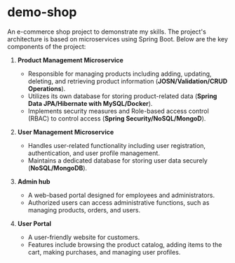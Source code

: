 # demo-shop
An e-commerce shop project to demonstrate my skills. The project's architecture is based on microservices using Spring Boot. Below are the key components of the project:

1. **Product Management Microservice**
   - Responsible for managing products including adding, updating, deleting, and retrieving product information (**JOSN/Validation/CRUD Operations**).
   - Utilizes its own database for storing product-related data (**Spring Data JPA/Hibernate with MySQL/Docker**).
   - Implements security measures and Role-based access control (RBAC) to control access (**Spring Security/NoSQL/MongoD**).

2. **User Management Microservice**
   - Handles user-related functionality including user registration, authentication, and user profile management.
   - Maintains a dedicated database for storing user data securely (**NoSQL/MongoDB**).

3. **Admin hub**
   - A web-based portal designed for employees and administrators.
   - Authorized users can access administrative functions, such as managing products, orders, and users.

4. **User Portal**
   - A user-friendly website for customers.
   - Features include browsing the product catalog, adding items to the cart, making purchases, and managing user profiles.

